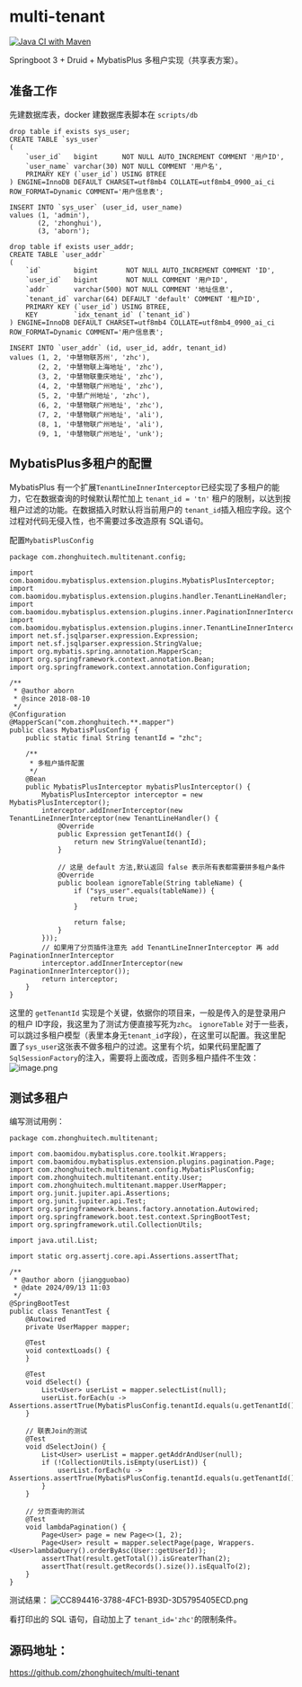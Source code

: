 # multi-tenant
[![Java CI with Maven](https://github.com/zhonghuitech/multi-tenant/actions/workflows/maven.yml/badge.svg)](https://github.com/zhonghuitech/multi-tenant/actions/workflows/maven.yml)

Springboot 3 + Druid + MybatisPlus 多租户实现（共享表方案）。

## 准备工作
先建数据库表，docker 建数据库表脚本在 `scripts/db`
```mysql
drop table if exists sys_user;
CREATE TABLE `sys_user`
(
    `user_id`   bigint      NOT NULL AUTO_INCREMENT COMMENT '用户ID',
    `user_name` varchar(30) NOT NULL COMMENT '用户名',
    PRIMARY KEY (`user_id`) USING BTREE
) ENGINE=InnoDB DEFAULT CHARSET=utf8mb4 COLLATE=utf8mb4_0900_ai_ci ROW_FORMAT=Dynamic COMMENT='用户信息表';

INSERT INTO `sys_user` (user_id, user_name)
values (1, 'admin'),
       (2, 'zhonghui'),
       (3, 'aborn');

drop table if exists user_addr;
CREATE TABLE `user_addr`
(
    `id`        bigint       NOT NULL AUTO_INCREMENT COMMENT 'ID',
    `user_id`   bigint       NOT NULL COMMENT '用户ID',
    `addr`      varchar(500) NOT NULL COMMENT '地址信息',
    `tenant_id` varchar(64) DEFAULT 'default' COMMENT '租户ID',
    PRIMARY KEY (`user_id`) USING BTREE,
    KEY         `idx_tenant_id` (`tenant_id`)
) ENGINE=InnoDB DEFAULT CHARSET=utf8mb4 COLLATE=utf8mb4_0900_ai_ci ROW_FORMAT=Dynamic COMMENT='用户信息表';

INSERT INTO `user_addr` (id, user_id, addr, tenant_id)
values (1, 2, '中慧物联苏州', 'zhc'),
       (2, 2, '中慧物联上海地址', 'zhc'),
       (3, 2, '中慧物联重庆地址', 'zhc'),
       (4, 2, '中慧物联广州地址', 'zhc'),
       (5, 2, '中慧广州地址', 'zhc'),
       (6, 2, '中慧物联广州地址', 'zhc'),
       (7, 2, '中慧物联广州地址', 'ali'),
       (8, 1, '中慧物联广州地址', 'ali'),
       (9, 1, '中慧物联广州地址', 'unk');
```
## MybatisPlus多租户的配置
MybatisPlus 有一个扩展`TenantLineInnerInterceptor`已经实现了多租户的能力，它在数据查询的时候默认帮忙加上 `tenant_id = 'tn'` 租户的限制，以达到按租户过滤的功能。在数据插入时默认将当前用户的 `tenant_id`插入相应字段。这个过程对代码无侵入性，也不需要过多改造原有 SQL语句。

配置`MybatisPlusConfig`
```
package com.zhonghuitech.multitenant.config;

import com.baomidou.mybatisplus.extension.plugins.MybatisPlusInterceptor;
import com.baomidou.mybatisplus.extension.plugins.handler.TenantLineHandler;
import com.baomidou.mybatisplus.extension.plugins.inner.PaginationInnerInterceptor;
import com.baomidou.mybatisplus.extension.plugins.inner.TenantLineInnerInterceptor;
import net.sf.jsqlparser.expression.Expression;
import net.sf.jsqlparser.expression.StringValue;
import org.mybatis.spring.annotation.MapperScan;
import org.springframework.context.annotation.Bean;
import org.springframework.context.annotation.Configuration;

/**
 * @author aborn
 * @since 2018-08-10
 */
@Configuration
@MapperScan("com.zhonghuitech.**.mapper")
public class MybatisPlusConfig {
    public static final String tenantId = "zhc";

    /**
     * 多租户插件配置
     */
    @Bean
    public MybatisPlusInterceptor mybatisPlusInterceptor() {
        MybatisPlusInterceptor interceptor = new MybatisPlusInterceptor();
        interceptor.addInnerInterceptor(new TenantLineInnerInterceptor(new TenantLineHandler() {
            @Override
            public Expression getTenantId() {
                return new StringValue(tenantId);
            }

            // 这是 default 方法,默认返回 false 表示所有表都需要拼多租户条件
            @Override
            public boolean ignoreTable(String tableName) {
                if ("sys_user".equals(tableName)) {
                    return true;
                }

                return false;
            }
        }));
        // 如果用了分页插件注意先 add TenantLineInnerInterceptor 再 add PaginationInnerInterceptor
        interceptor.addInnerInterceptor(new PaginationInnerInterceptor());
        return interceptor;
    }
}
```
这里的 `getTenantId` 实现是个关键，依据你的项目来，一般是传入的是登录用户的租户 ID字段，我这里为了测试方便直接写死为`zhc`。
`ignoreTable` 对于一些表，可以跳过多租户模型（表里本身无`tenant_id`字段），在这里可以配置。我这里配置了`sys_user`这张表不做多租户的过滤。这里有个坑，如果代码里配置了`SqlSessionFactory`的注入，需要将上面改成，否则多租户插件不生效：
![image.png](https://upload-images.jianshu.io/upload_images/297930-c16bace4a7515187.png?imageMogr2/auto-orient/strip%7CimageView2/2/w/1240)

## 测试多租户
编写测试用例：
```
package com.zhonghuitech.multitenant;

import com.baomidou.mybatisplus.core.toolkit.Wrappers;
import com.baomidou.mybatisplus.extension.plugins.pagination.Page;
import com.zhonghuitech.multitenant.config.MybatisPlusConfig;
import com.zhonghuitech.multitenant.entity.User;
import com.zhonghuitech.multitenant.mapper.UserMapper;
import org.junit.jupiter.api.Assertions;
import org.junit.jupiter.api.Test;
import org.springframework.beans.factory.annotation.Autowired;
import org.springframework.boot.test.context.SpringBootTest;
import org.springframework.util.CollectionUtils;

import java.util.List;

import static org.assertj.core.api.Assertions.assertThat;

/**
 * @author aborn (jiangguobao)
 * @date 2024/09/13 11:03
 */
@SpringBootTest
public class TenantTest {
    @Autowired
    private UserMapper mapper;

    @Test
    void contextLoads() {
    }

    @Test
    void dSelect() {
        List<User> userList = mapper.selectList(null);
        userList.forEach(u -> Assertions.assertTrue(MybatisPlusConfig.tenantId.equals(u.getTenantId())));
    }

    // 联表Join的测试
    @Test
    void dSelectJoin() {
        List<User> userList = mapper.getAddrAndUser(null);
        if (!CollectionUtils.isEmpty(userList)) {
            userList.forEach(u -> Assertions.assertTrue(MybatisPlusConfig.tenantId.equals(u.getTenantId())));
        }
    }

    // 分页查询的测试
    @Test
    void lambdaPagination() {
        Page<User> page = new Page<>(1, 2);
        Page<User> result = mapper.selectPage(page, Wrappers.<User>lambdaQuery().orderByAsc(User::getUserId));
        assertThat(result.getTotal()).isGreaterThan(2);
        assertThat(result.getRecords().size()).isEqualTo(2);
    }
}
```
测试结果：
![CC894416-3788-4FC1-B93D-3D5795405ECD.png](https://upload-images.jianshu.io/upload_images/297930-558670a5ab3bd3a5.png?imageMogr2/auto-orient/strip%7CimageView2/2/w/1240)

看打印出的 SQL 语句，自动加上了 `tenant_id='zhc'`的限制条件。

## 源码地址：
https://github.com/zhonghuitech/multi-tenant